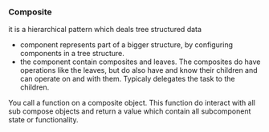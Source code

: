 ### Composite
it is a hierarchical pattern which deals tree structured data

- component represents part of a bigger structure, by configuring components in a tree structure.
- the component contain composites and leaves. The composites do have operations like the leaves,
  but do also have and know their children and can operate on and with them. Typicaly delegates the task to the children. 
  
You call a function on a composite object. This function do interact with all sub compose objects 
and return a value which contain all subcomponent state or functionality.
